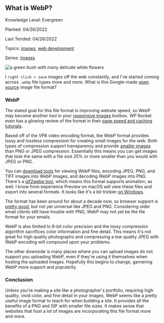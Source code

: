## What is WebP?

Knowledge Level: Evergreen

Planted: 04/26/2022

Last Tended: 04/26/2022

Topics: [images](/topic.html?topic=images), [web development](/topic.html?topic=webDevelopment)

Series: [Images](/series.html?series=images)

![a green bush with many delicate white flowers](https://images.abbeyperini.com/images-series/flowers.JPG)

I `right click > save` images off the web constantly, and I've started coming across `.webp` file types more and more. What is this Google-made [open source](https://www.webmproject.org/code/#:~:text=webmproject/bitstream%2Dguide/-,WebP%20Repositories,-libwebp%3A%20WebP%20Image) image file format?

### WebP

The stated goal for this file format is improving website speed, so WebP may become another tool in your [responsive images](https://developer.mozilla.org/en-US/docs/Learn/HTML/Multimedia_and_embedding/Responsive_images) toolbox. WP Rocket even has a glowing review of the format in their [page speed and caching tutorials](https://wp-rocket.me/blog/webp-use-image-format-wordpress/).

Based off of the VP8 video encoding format, the WebP format provides lossy and lossless compression for creating small images for the web. Both types of compression support transparency and provide [smaller images](https://developers.google.com/speed/webp/docs/webp_study) than PNG or JPEG compression. Essentially this means you can get images that look the same with a file size 25% or more smaller than you would with JPEG or PNG.

You can [download tools](https://developers.google.com/speed/webp/download) for viewing WebP files, encoding JPEG, PNG, and TIFF images into WebP images, and decoding WebP images into PNG. There's a [gif2webp tool](https://developers.google.com/speed/webp/docs/gif2webp), which means this format supports animation, as well. I know from experience Preview on macOS will view these files and export into several formats. It looks like it's a bit trickier [on Windows](https://www.intowindows.com/4-ways-to-open-webp-images-in-windows-10/).

The format has been around for about a decade now, so browser support is [pretty good](https://caniuse.com/webp), but not yet universal like JPEG and PNG. Considering older email clients still have trouble with PNG, WebP may not yet be the file format for your emails.

WebP is also limited to 8-bit color precision and the lossy compression algorithm sacrifices color information and fine detail. This means it's not great for high quality photographs and compressing a low quality JPEG with WebP encoding will compound upon your problems.

The other downside is many places where you can upload images do not support you uploading WebP, even if they're using it themselves when hosting the uploaded images. Hopefully this begins to change, garnering WebP more support and popularity.

### Conclusion

Unless you're making a site like a photographer's portfolio, requiring high quality, vivid color, and fine detail in your images, WebP seems like a pretty useful image format to reach for when building a site. It provides all the benefits of a PNG and GIF with smaller file sizes. It makes sense that websites that host a lot of images are incorporating this file format more and more.
